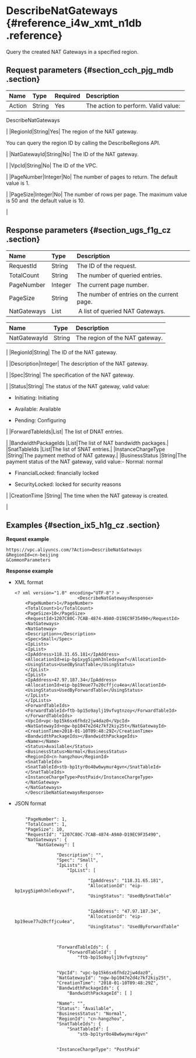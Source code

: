 # DescribeNatGateways {#reference_i4w_xmt_n1db .reference}

Query the created NAT Gateways in a specified region.

## Request parameters {#section_cch_pjg_mdb .section}

|Name|Type|Required|Description|
|:---|:---|:-------|:----------|
|Action|String|Yes| The action to perform. Valid value: 

 DescribeNatGateways

 |
|RegionId|String|Yes| The region of the NAT gateway.

 You can query the region ID by calling the DescribeRegions API.

 |
|NatGatewayId|String|No| The ID of the NAT gateway.

 |
|VpcId|String|No| The ID of the VPC.

 |
|PageNumber|Integer|No| The number of pages to return. The default value is 1.

 |
|PageSize|Integer|No| The number of rows per page. The maximum value is 50 and  the default value is 10.

 |

## Response parameters {#section_ugs_f1g_cz .section}

|Name|Type|Description|
|:---|:---|:----------|
|RequestId|String|The ID of the request.|
|TotalCount|String|The number of queried entries.|
|PageNumber|Integer|The current page number.|
|PageSize|String|The number of entries on the current page.|
|NatGateways|List| A list of queried NAT Gateways.|

|Name|Type|Description|
|:---|:---|:----------|
|NatGatewayId|String| The region of the NAT gateway.

 |
|RegionId|String| The ID of the NAT gateway.

 |
|Description|Integer| The description of the NAT gateway.

 |
|Spec|String| The specification of the NAT gateway.

 |
|Status|String| The status of the NAT gateway, valid value:

-   Initiating: Initiating

-   Available: Available

-   Pending: Configuring


 |
|ForwardTableIds|List| The list of DNAT entries.

 |
|BandwidthPackageIds |List|The list of NAT bandwidth packages.|
|SnatTableIds |List|The list of SNAT entries.|
|InstanceChargeType |String|The payment method of NAT gateway.|
|BusinessStatus |String|The payment status of the NAT gateway, valid value:-   Normal: normal

-   FinancialLocked: financially locked

-   SecurityLocked: locked for security reasons


|
|CreationTime |String| The time when the NAT gateway is created.

 |

## Examples {#section_ix5_h1g_cz .section}

**Request example**

``` {#createVPCpub}
https://vpc.aliyuncs.com/?Action=DescribeNatGateways
&RegionId=cn-beijing
&CommonParameters
```

**Response example**

-   XML format

    ```
    <? xml version="1.0" encoding="UTF-8"? >
                            <DescribeNatGatewaysResponse>
    	<PageNumber>1</PageNumber>
    	<TotalCount>1</TotalCount>
    	<PageSize>10</PageSize>
    	<RequestId>1207C80C-7CAB-4874-A9A0-D19EC9F35490</RequestId>
    	<NatGateways>
    	<NatGateway>
    	<Description></Description>
    	<Spec>Small</Spec>
    	<IpLists>
    	<IpList>
    	<IpAddress>118.31.65.181</IpAddress>
    	<AllocationId>eip-bp1xyg5ipmh3nledxywxf</AllocationId>
    	<UsingStatus>UsedBySnatTable</UsingStatus>
    	</IpList>
    	<IpList>
    	<IpAddress>47.97.187.34</IpAddress>
    	<AllocationId>eip-bp19eue77u20cffjcu4ea</AllocationId>
    	<UsingStatus>UsedByForwardTable</UsingStatus>
    	</IpList>
    	</IpLists>
    	<ForwardTableIds>
    	<ForwardTableId>ftb-bp15o9aylj19vfvgtnzoy</ForwardTableId>
    	</ForwardTableIds>
    	<VpcId>vpc-bp15k6sx6fhdz2jw4daz0</VpcId>
    	<NatGatewayId>ngw-bp1047e2d4z7kf2kiy25t</NatGatewayId>
    	<CreationTime>2018-01-10T09:48:29Z</CreationTime>
    	<BandwidthPackageIds></BandwidthPackageIds>
    	<Name></Name>
    	<Status>Available</Status>
    	<BusinessStatus>Normal</BusinessStatus>
    	<RegionId>cn-hangzhou</RegionId>
    	<SnatTableIds>
    	<SnatTableId>stb-bp1tyr0o48w6wymur4gvn</SnatTableId>
    	</SnatTableIds>
    	<InstanceChargeType>PostPaid</InstanceChargeType>
    	</NatGateway>
    	</NatGateways>
    	</DescribeNatGatewaysResponse>
    ```

-   JSON format

    ```
    
        "PageNumber": 1, 
        "TotalCount": 1, 
        "PageSize": 10, 
        "RequestId": "1207C80C-7CAB-4874-A9A0-D19EC9F35490", 
        "NatGateways": {
            "NatGateway": [ 
                
                    "Description": "", 
                    "Spec": "Small", 
                    "IpLists": {
                        "IpList": [
                            
                                "IpAddress": "118.31.65.181", 
                                "AllocationId": "eip-bp1xyg5ipmh3nledxywxf", 
                                "UsingStatus": "UsedBySnatTable"
                             
                            
                                "IpAddress": "47.97.187.34", 
                                "AllocationId": "eip-bp19eue77u20cffjcu4ea", 
                                "UsingStatus": "UsedByForwardTable"
                            
                        
                     
                    "ForwardTableIds": {
                        "ForwardTableId": [
                            "ftb-bp15o9aylj19vfvgtnzoy"
                        
                     
                    "VpcId": "vpc-bp15k6sx6fhdz2jw4daz0", 
                    "NatGatewayId": "ngw-bp1047e2d4z7kf2kiy25t", 
                    "CreationTime": "2018-01-10T09:48:29Z", 
                    "BandwidthPackageIds": {
                        "BandwidthPackageId": [ ]
                     
                    "Name": "", 
                    "Status": "Available", 
                    "BusinessStatus": "Normal", 
                    "RegionId": "cn-hangzhou", 
                    "SnatTableIds": {
                        "SnatTableId": [
                            "stb-bp1tyr0o48w6wymur4gvn"
                        
                     
                    "InstanceChargeType": "PostPaid"
                
            
        
    
    ```


